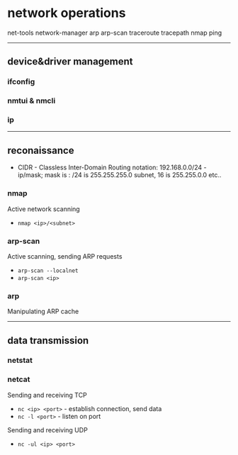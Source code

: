 # network operations
net-tools network-manager arp arp-scan traceroute tracepath nmap ping

---
## device&driver management

### ifconfig

### nmtui & nmcli

### ip

---
## reconaissance

- CIDR - Classless Inter-Domain Routing notation: 192.168.0.0/24 - ip/mask; mask is : /24 is 255.255.255.0 subnet, 16 is 255.255.0.0 etc..
  
### nmap
Active network scanning
- ```nmap <ip>/<subnet>```

### arp-scan
Active scanning, sending ARP requests
- ```arp-scan --localnet```
- ```arp-scan <ip>```


### arp
Manipulating ARP cache

---
## data transmission

### netstat

### netcat
Sending and receiving TCP
- ```nc <ip> <port>``` - establish connection, send data
- ```nc -l <port>``` - listen on port

Sending and receiving UDP
- ```nc -ul <ip> <port>```